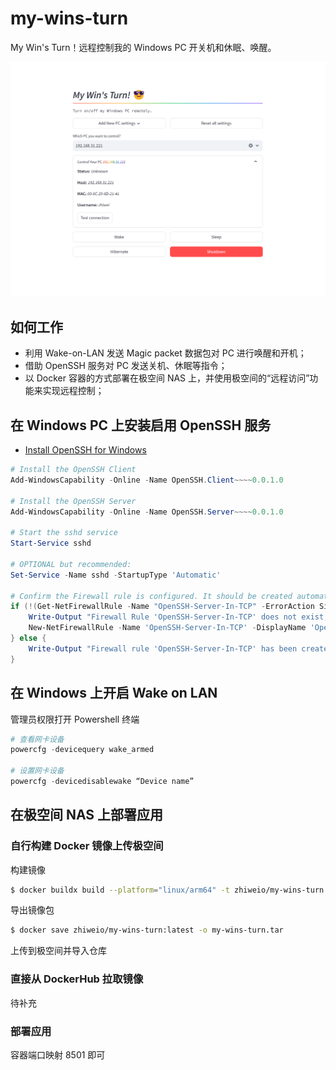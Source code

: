 # my-wins-turn

My Win's Turn！远程控制我的 Windows PC 开关机和休眠、唤醒。

![](./screenshot.png)

## 如何工作

- 利用 Wake-on-LAN 发送 Magic packet 数据包对 PC 进行唤醒和开机；
- 借助 OpenSSH 服务对 PC 发送关机、休眠等指令；
- 以 Docker 容器的方式部署在极空间 NAS 上，并使用极空间的“远程访问”功能来实现远程控制；

## 在 Windows PC 上安装启用 OpenSSH 服务

- [Install OpenSSH for Windows](https://learn.microsoft.com/en-us/windows-server/administration/openssh/openssh_install_firstuse?tabs=powershell#install-openssh-for-windows)

```powershell
# Install the OpenSSH Client
Add-WindowsCapability -Online -Name OpenSSH.Client~~~~0.0.1.0

# Install the OpenSSH Server
Add-WindowsCapability -Online -Name OpenSSH.Server~~~~0.0.1.0

# Start the sshd service
Start-Service sshd

# OPTIONAL but recommended:
Set-Service -Name sshd -StartupType 'Automatic'

# Confirm the Firewall rule is configured. It should be created automatically by setup. Run the following to verify
if (!(Get-NetFirewallRule -Name "OpenSSH-Server-In-TCP" -ErrorAction SilentlyContinue | Select-Object Name, Enabled)) {
    Write-Output "Firewall Rule 'OpenSSH-Server-In-TCP' does not exist, creating it..."
    New-NetFirewallRule -Name 'OpenSSH-Server-In-TCP' -DisplayName 'OpenSSH Server (sshd)' -Enabled True -Direction Inbound -Protocol TCP -Action Allow -LocalPort 22
} else {
    Write-Output "Firewall rule 'OpenSSH-Server-In-TCP' has been created and exists."
}
```

## 在 Windows 上开启 Wake on LAN

管理员权限打开 Powershell 终端

```powershell
# 查看网卡设备
powercfg -devicequery wake_armed

# 设置网卡设备
powercfg -devicedisablewake “Device name”
```

## 在极空间 NAS 上部署应用

### 自行构建 Docker 镜像上传极空间

构建镜像
```bash
$ docker buildx build --platform="linux/arm64" -t zhiweio/my-wins-turn:latest .
```

导出镜像包
```bash
$ docker save zhiweio/my-wins-turn:latest -o my-wins-turn.tar
```

上传到极空间并导入仓库

### 直接从 DockerHub 拉取镜像

待补充

### 部署应用

容器端口映射 8501 即可
